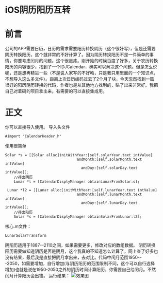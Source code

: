 # iOS阴历阳历互转

# 前言
公司的APP需要日历，日历的需求需要阳历转换阴历（这个很好写），但是还需要阴历转换阳历。这个就非常的不好计算了。因为阴历转换阳历不是一件简单的事情，你要考虑闰月的问题，这个很蛋疼。刚开始的时候百度了好多，关于农历转换阳历的内容很少，找到了一个IDJCalendar，确实可以解决这个问题。但是怎么说呢，还是想再精进一些（不是说人家写的不好哈，只是我只用里面的一个知识点，不想导入这么多文件）。距离上次日历编码过去了2个月了块，今天忽然找到一篇很好的阳历阴历转换的代码，作者也是从其他地方找到的，贴了出来非常好。我把自己对着码的项目拿出来，有需要的可以直接集成用。
# 正文
你可以直接导入使用。
导入头文件
```
#import "CalendarHeader.h"
```
使用很简单
```
Solar *s = [[Solar alloc]initWithYear:[self.solarYear.text intValue]
                                 andMonth:[self.solarMonth.text intValue]
                                   andDay:[self.solarDay.text intValue]];
    //得出阴历
    Lunar *l = [CalendarDisplyManager obtainLunarFromSolar:s];

 Lunar *l2 = [[Lunar alloc]initWithYear:[self.lunarYear.text intValue]
                                 andMonth:[self.lunarMonth.text intValue]
                                   andDay:[self.lunarDay.text intValue]];
    //得出阳历
    Solar *s = [CalendarDisplyManager obtainSolarFromLunar:l2];
```
核心.m文件：
```
LunarSolarTransform
```
阴阳历适用于1887--2110之间，如果需要更多，修改对应的数组数据。
阴历转换阳历需要做知道阴历是否是阴月，这个我真的不知道怎么计算了，网上查了好多也没有结果，最后我是直接把阴月拿出来，去对比。代码中闰月范围1950---2050，如需要增加，自行增加(与阴历阳历的范围限制不同，这个可以自行选择增加)也就是说在1950-2050之外的阴历时间计算阳历，你需要自己给闰月。不然闰月计算阳历会出错。
运行结果：
![效果图](http://upload-images.jianshu.io/upload_images/1210430-e45fe0c0438e4f08.png?imageMogr2/auto-orient/strip%7CimageView2/2/w/1240)

